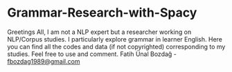 # Grammar-Research-with-Spacy
Greetings All, I am not a NLP expert but a researcher working on NLP/Corpus studies. 
I particularly explore grammar in learner English. Here you can find all the codes and data (if not copyrighted) corresponding to my studies.
Feel free to use and comment. 
Fatih Ünal Bozdağ - fbozdag1989@gmail.com
